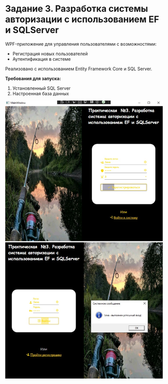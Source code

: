 <h1>Задание 3. Разработка системы авторизации с использованием EF и SQLServer</h1>

<p>
  WPF-приложение для управления пользователями с возможностями:
  <ul>
    <li>Регистрация новых пользователей</li>
    <li>Аутентификация в системе</li>
  </ul>
  Реализовано с использованием Entity Framework Core и SQL Server.
</p>

<p>
  <strong>Требования для запуска:</strong>
  <ol>
    <li>Установленный SQL Server</li>
    <li>Настроенная база данных</li>
  </ol>
</p>

<div class="screenshots">
  <img src="screenshots/1.jpg" alt="Форма регистрации пользователя">
  <img src="screenshots/2.jpg" alt="Форма входа в систему">
</div>
